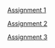 [Assignment 1](./Assignment1/index.html)

[Assignment 2](./Assignment2/index.html)

[Assignment 3](./Assignment3/index.html)
